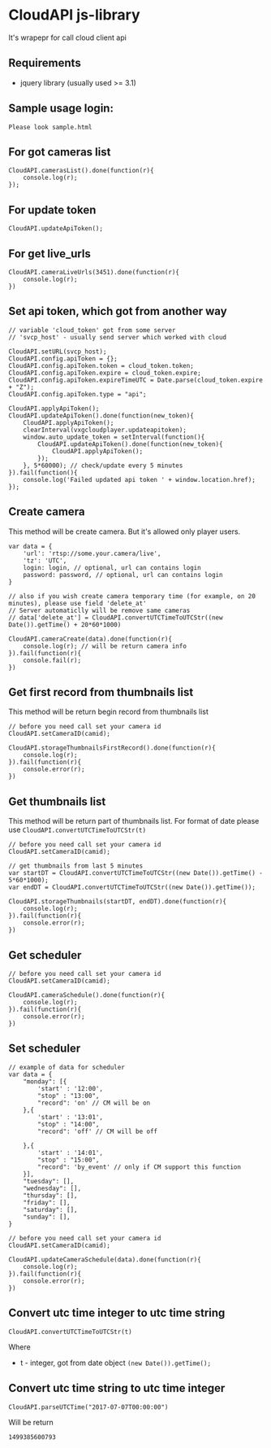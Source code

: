 # CloudAPI js-library

It's wrapepr for call cloud client api

## Requirements 

* jquery library (usually used >= 3.1)

## Sample usage login:

	Please look sample.html

## For got cameras list

	CloudAPI.camerasList().done(function(r){
		console.log(r);
	});
	
## For update token

	CloudAPI.updateApiToken();
	
## For get live_urls

	CloudAPI.cameraLiveUrls(3451).done(function(r){
		console.log(r);
	})

## Set api token, which got from another way

	// variable 'cloud_token' got from some server
	// 'svcp_host' - usually send server which worked with cloud
	
	CloudAPI.setURL(svcp_host);
	CloudAPI.config.apiToken = {};
	CloudAPI.config.apiToken.token = cloud_token.token;
	CloudAPI.config.apiToken.expire = cloud_token.expire;
	CloudAPI.config.apiToken.expireTimeUTC = Date.parse(cloud_token.expire + "Z");
	CloudAPI.config.apiToken.type = "api";

	CloudAPI.applyApiToken();
	CloudAPI.updateApiToken().done(function(new_token){
		CloudAPI.applyApiToken();
		clearInterval(vxgcloudplayer.updateapitoken);
		window.auto_update_token = setInterval(function(){
			CloudAPI.updateApiToken().done(function(new_token){
				CloudAPI.applyApiToken();
			});
		}, 5*60000); // check/update every 5 minutes
	}).fail(function(){
		console.log('Failed updated api token ' + window.location.href);
	});

## Create camera

This method will be create camera. But it's allowed only player users.

	var data = {
		'url': 'rtsp://some.your.camera/live',
		'tz': 'UTC',
		login: login, // optional, url can contains login
		password: password, // optional, url can contains login
	}

	// also if you wish create camera temporary time (for example, on 20 minutes), please use field 'delete_at'
	// Server automaticlly will be remove same cameras
	// data['delete_at'] = CloudAPI.convertUTCTimeToUTCStr((new Date()).getTime() + 20*60*1000)

	CloudAPI.cameraCreate(data).done(function(r){
		console.log(r); // will be return camera info
	}).fail(function(r){
		console.fail(r);
	})

## Get first record from thumbnails list

This method will be return begin record from thumbnails list

	// before you need call set your camera id
	CloudAPI.setCameraID(camid);

	CloudAPI.storageThumbnailsFirstRecord().done(function(r){
		console.log(r);
	}).fail(function(r){
		console.error(r);
	})

## Get thumbnails list

This method will be return part of thumbnails list. For format of date please use `CloudAPI.convertUTCTimeToUTCStr(t)`

	// before you need call set your camera id
	CloudAPI.setCameraID(camid);
	
	// get thumbnails from last 5 minutes
	var startDT = CloudAPI.convertUTCTimeToUTCStr((new Date()).getTime() - 5*60*1000);
	var endDT = CloudAPI.convertUTCTimeToUTCStr((new Date()).getTime());
	
	CloudAPI.storageThumbnails(startDT, endDT).done(function(r){
		console.log(r);
	}).fail(function(r){
		console.error(r);
	})

## Get scheduler

	// before you need call set your camera id
	CloudAPI.setCameraID(camid);

	CloudAPI.cameraSchedule().done(function(r){
		console.log(r);
	}).fail(function(r){
		console.error(r);
	})

## Set scheduler

	// example of data for scheduler
	var data = {
		"monday": [{
			'start' : '12:00',
			"stop" : "13:00",
			"record": 'on' // CM will be on
		},{
			'start' : '13:01',
			"stop" : "14:00",
			"record": 'off' // CM will be off
			
		},{
			'start' : '14:01',
			"stop" : "15:00",
			"record": 'by_event' // only if CM support this function 
		}],
		"tuesday": [],
		"wednesday": [],
		"thursday": [],
		"friday": [],
		"saturday": [],
		"sunday": [],
	}

	// before you need call set your camera id
	CloudAPI.setCameraID(camid);
	
	CloudAPI.updateCameraSchedule(data).done(function(r){
		console.log(r);
	}).fail(function(r){
		console.error(r);
	})

## Convert utc time integer to utc time string

	CloudAPI.convertUTCTimeToUTCStr(t)
	
Where

* t - integer, got from date object `(new Date()).getTime();`

## Convert utc time string to utc time integer

	CloudAPI.parseUTCTime("2017-07-07T00:00:00")

Will be return

	1499385600793
